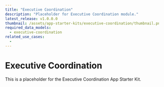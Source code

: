```yaml
---
title: "Executive Coordination"
description: "Placeholder for Executive Coordination module."
latest_release: v1.0.0.0
thumbnail: /assets/app-starter-kits/executive-coordination/thumbnail.png
required_data_models:
  - executive-coordination
related_use_cases:
  - 
---
```


# Executive Coordination

This is a placeholder for the Executive Coordination App Starter Kit.
